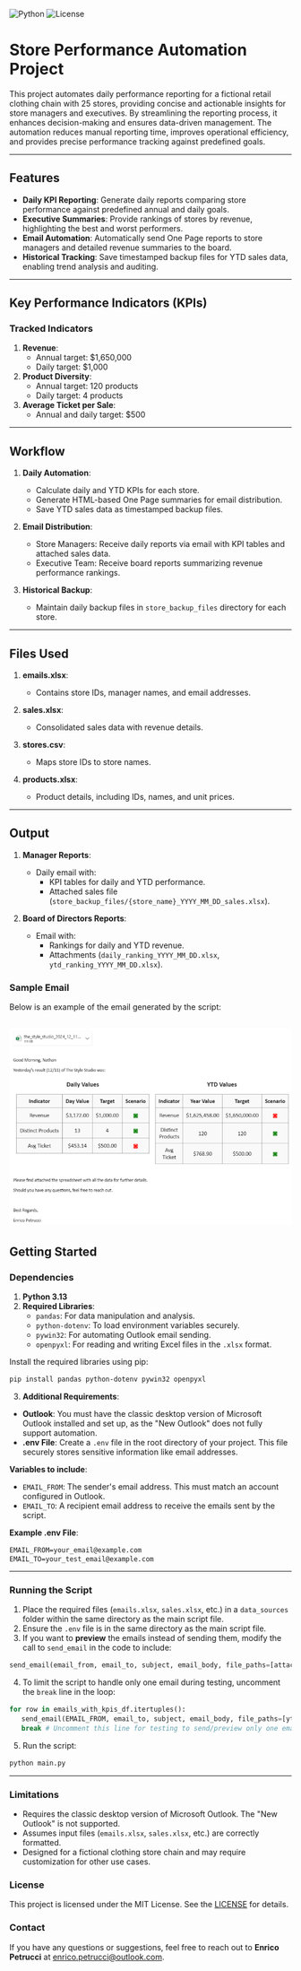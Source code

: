 ![Python](https://img.shields.io/badge/python-3.13-blue)
![License](https://img.shields.io/badge/license-MIT-green)

# Store Performance Automation Project
This project automates daily performance reporting for a fictional retail clothing chain with 25 stores, providing concise and actionable insights for store managers and executives. By streamlining the reporting process, it enhances decision-making and ensures data-driven management. The automation reduces manual reporting time, improves operational efficiency, and provides precise performance tracking against predefined goals.

---

## Features

- **Daily KPI Reporting**: Generate daily reports comparing store performance against predefined annual and daily goals.
- **Executive Summaries**: Provide rankings of stores by revenue, highlighting the best and worst performers.
- **Email Automation**: Automatically send One Page reports to store managers and detailed revenue summaries to the board.
- **Historical Tracking**: Save timestamped backup files for YTD sales data, enabling trend analysis and auditing.

---

## Key Performance Indicators (KPIs)

### Tracked Indicators
1. **Revenue**:
   - Annual target: $1,650,000
   - Daily target: $1,000
2. **Product Diversity**:
   - Annual target: 120 products
   - Daily target: 4 products
3. **Average Ticket per Sale**:
   - Annual and daily target: $500

---

## Workflow

1. **Daily Automation**:
   - Calculate daily and YTD KPIs for each store.
   - Generate HTML-based One Page summaries for email distribution.
   - Save YTD sales data as timestamped backup files.
   
2. **Email Distribution**:
   - Store Managers: Receive daily reports via email with KPI tables and attached sales data.
   - Executive Team: Receive board reports summarizing revenue performance rankings.

3. **Historical Backup**:
   - Maintain daily backup files in `store_backup_files` directory for each store.

---

## Files Used

1. **emails.xlsx**:
   - Contains store IDs, manager names, and email addresses.

2. **sales.xlsx**:
   - Consolidated sales data with revenue details.

3. **stores.csv**:
   - Maps store IDs to store names.

4. **products.xlsx**:
   - Product details, including IDs, names, and unit prices.

---

## Output

1. **Manager Reports**:
   - Daily email with:
     - KPI tables for daily and YTD performance.
     - Attached sales file (`store_backup_files/{store_name}_YYYY_MM_DD_sales.xlsx`).

2. **Board of Directors Reports**:
   - Email with:
     - Rankings for daily and YTD revenue.
     - Attachments (`daily_ranking_YYYY_MM_DD.xlsx`, `ytd_ranking_YYYY_MM_DD.xlsx`).

### Sample Email
Below is an example of the email generated by the script:

![Sample Email](./assets/email_screenshot.png)
---

## Getting Started

### Dependencies
1. **Python 3.13**
2. **Required Libraries**:
   - `pandas`: For data manipulation and analysis.
   - `python-dotenv`: To load environment variables securely.
   - `pywin32`: For automating Outlook email sending.
   - `openpyxl`: For reading and writing Excel files in the `.xlsx` format.

Install the required libraries using pip:
```bash
pip install pandas python-dotenv pywin32 openpyxl
```
3. **Additional Requirements**:
- **Outlook**: You must have the classic desktop version of Microsoft Outlook installed and set up, as the "New Outlook" does not fully support automation.
- **.env File**: Create a `.env` file in the root directory of your project. This file securely stores sensitive information like email addresses.

**Variables to include**:
- `EMAIL_FROM`: The sender's email address. This must match an account configured in Outlook.
- `EMAIL_TO`: A recipient email address to receive the emails sent by the script.

**Example .env File**:
```env
EMAIL_FROM=your_email@example.com
EMAIL_TO=your_test_email@example.com
```

---
### Running the Script
1. Place the required files (`emails.xlsx`, `sales.xlsx`, etc.) in a `data_sources` folder within the same directory as the main script file.
2. Ensure the `.env` file is in the same directory as the main script file.
3. If you want to **preview** the emails instead of sending them, modify the call to `send_email` in the code to include:
```python
send_email(email_from, email_to, subject, email_body, file_paths=[attachments_path], preview=True) 
```
4. To limit the script to handle only one email during testing, uncomment the `break` line in the loop:
```python
for row in emails_with_kpis_df.itertuples():
   send_email(EMAIL_FROM, email_to, subject, email_body, file_paths=[ytd_file_path])
   break # Uncomment this line for testing to send/preview only one email
```
5. Run the script:
```bash
python main.py
```
---
### Limitations
- Requires the classic desktop version of Microsoft Outlook. The "New Outlook" is not supported.
- Assumes input files (`emails.xlsx`, `sales.xlsx`, etc.) are correctly formatted.
- Designed for a fictional clothing store chain and may require customization for other use cases.


### License
This project is licensed under the MIT License. See the [LICENSE](./LICENSE) for details.

### Contact
If you have any questions or suggestions, feel free to reach out to **Enrico Petrucci** at [enrico.petrucci@outlook.com](mailto:enrico.petrucci@outlook.com).